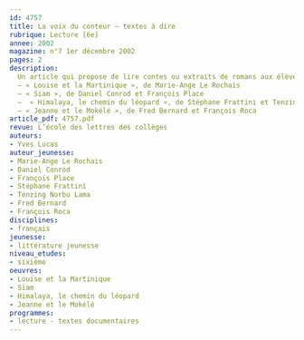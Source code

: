 ```yaml
---
id: 4757
title: La voix du conteur – textes à dire
rubrique: Lecture [6e]
annee: 2002
magazine: n°7 1er décembre 2002
pages: 2
description: 
  Un article qui propose de lire contes ou extraits de romans aux élèves de sixième.
  – « Louise et la Martinique », de Marie-Ange Le Rochais
  – « Siam », de Daniel Conrod et François Place
  –  « Himalaya, le chemin du léopard », de Stéphane Frattini et Tenzing Norbu Lama
  – « Jeanne et le Mokélé », de Fred Bernard et François Roca
article_pdf: 4757.pdf
revue: L’école des lettres des collèges
auteurs:
- Yves Lucas
auteur_jeunesse:
- Marie-Ange Le Rochais
- Daniel Conrod
- François Place
- Stéphane Frattini
- Tenzing Norbu Lama
- Fred Bernard
- François Roca
disciplines:
- français
jeunesse:
- littérature jeunesse
niveau_etudes:
- sixième
oeuvres:
- Louise et la Martinique
- Siam
- Himalaya, le chemin du léopard
- Jeanne et le Mokélé
programmes:
- lecture - textes documentaires
---
```

